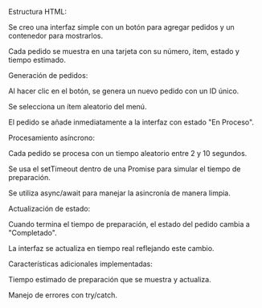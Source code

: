 Estructura HTML:

Se creo una interfaz simple con un botón para agregar pedidos y un contenedor para mostrarlos.

Cada pedido se muestra en una tarjeta con su número, item, estado y tiempo estimado.

Generación de pedidos:

Al hacer clic en el botón, se genera un nuevo pedido con un ID único.

Se selecciona un ítem aleatorio del menú.

El pedido se añade inmediatamente a la interfaz con estado "En Proceso".

Procesamiento asíncrono:

Cada pedido se procesa con un tiempo aleatorio entre 2 y 10 segundos.

Se usa el setTimeout dentro de una Promise para simular el tiempo de preparación.

Se utiliza async/await para manejar la asincronía de manera limpia.

Actualización de estado:

Cuando termina el tiempo de preparación, el estado del pedido cambia a "Completado".

La interfaz se actualiza en tiempo real reflejando este cambio.

Características adicionales implementadas:

Tiempo estimado de preparación que se muestra y actualiza.

Manejo de errores con try/catch.
